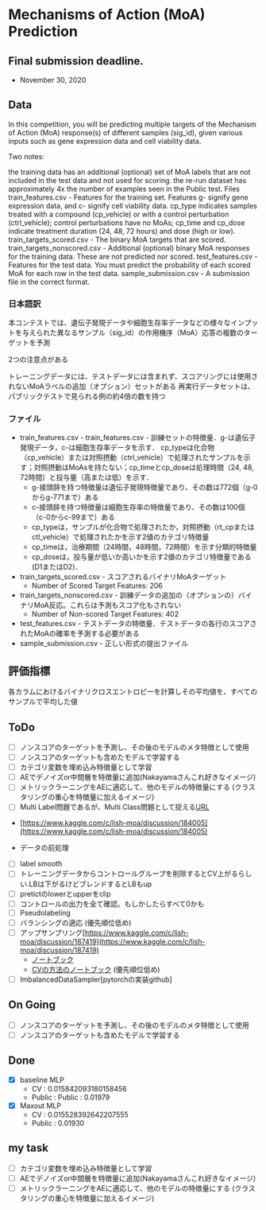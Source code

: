 # Mechanisms of Action (MoA) Prediction
## Final submission deadline.
- November 30, 2020

## Data
In this competition, you will be predicting multiple targets of the Mechanism of Action (MoA) response(s) of different samples (sig_id), given various inputs such as gene expression data and cell viability data.

Two notes:

the training data has an additional (optional) set of MoA labels that are not included in the test data and not used for scoring.
the re-run dataset has approximately 4x the number of examples seen in the Public test.
Files
train_features.csv - Features for the training set. Features g- signify gene expression data, and c- signify cell viability data. cp_type indicates samples treated with a compound (cp_vehicle) or with a control perturbation (ctrl_vehicle); control perturbations have no MoAs; cp_time and cp_dose indicate treatment duration (24, 48, 72 hours) and dose (high or low).
train_targets_scored.csv - The binary MoA targets that are scored.
train_targets_nonscored.csv - Additional (optional) binary MoA responses for the training data. These are not predicted nor scored.
test_features.csv - Features for the test data. You must predict the probability of each scored MoA for each row in the test data.
sample_submission.csv - A submission file in the correct format.
### 日本語訳
本コンテストでは、遺伝子発現データや細胞生存率データなどの様々なインプットを与えられた異なるサンプル（sig_id）の作用機序（MoA）応答の複数のターゲットを予測

2つの注意点がある

トレーニングデータには、テストデータには含まれず、スコアリングには使用されないMoAラベルの追加（オプション）セットがある
再実行データセットは、パブリックテストで見られる例の約4倍の数を持つ
### ファイル
- train_features.csv - train_features.csv - 訓練セットの特徴量．g-は遺伝子発現データ，c-は細胞生存率データを示す． cp_typeは化合物（cp_vehicle）または対照摂動（ctrl_vehicle）で処理されたサンプルを示す；対照摂動はMoAsを持たない；cp_timeとcp_doseは処理時間（24, 48, 72時間）と投与量（高または低）を示す．
    * g-接頭辞を持つ特徴量は遺伝子発現特徴量であり、その数は772個（g-0からg-771まで）ある
    * c-接頭辞を持つ特徴量は細胞生存率の特徴量であり、その数は100個（c-0からc-99まで）ある
    * cp_typeは，サンプルが化合物で処理されたか，対照摂動（rt_cpまたはctl_vehicle）で処理されたかを示す2値のカテゴリ特徴量
    * cp_timeは，治療期間（24時間，48時間，72時間）を示す分類的特徴量
    * cp_doseは，投与量が低いか高いかを示す2値のカテゴリ特徴量である(D1またはD2)．
- train_targets_scored.csv - スコアされるバイナリMoAターゲット
    * Number of Scored Target Features: 206
- train_targets_nonscored.csv - 訓練データの追加の（オプションの）バイナリMoA反応。これらは予測もスコア化もされない
    * Number of Non-scored Target Features: 402
- test_features.csv - テストデータの特徴量．テストデータの各行のスコアされたMoAの確率を予測する必要がある
- sample_submission.csv - 正しい形式の提出ファイル

## 評価指標
各カラムにおけるバイナリクロスエントロピーを計算しその平均値を、すべてのサンプルで平均した値

## ToDo
- [ ] ノンスコアのターゲットを予測し、その後のモデルのメタ特徴として使用
- [ ] ノンスコアのターゲットも含めたモデルで学習する
- [ ] カテゴリ変数を埋め込み特徴量として学習
- [ ] AEでデノイズor中間層を特徴量に追加(Nakayamaさんこれ好きなイメージ)
- [ ] メトリックラーニングをAEに適応して、他のモデルの特徴量にする (クラスタリングの重心を特徴量に加えるイメージ)
- [ ] Multi Label問題であるが、Multi Class問題として捉える[URL](https://www.kaggle.com/c/lish-moa/discussion/180500)
- [https://www.kaggle.com/c/lish-moa/discussion/184005](https://www.kaggle.com/c/lish-moa/discussion/184005)
* データの前処理
- [ ] label smooth
- [ ] トレーニングデータからコントロールグループを削除するとCV上がるらしい.LBは下がるけどブレンドするとLBもup
- [ ] pretictのlowerとupperをclip
- [ ] コントロールの出力を全て確認。もしかしたらすべて0かも
- [ ] Pseudolabeling
- [ ] バランシングの適応 (優先順位低め)
- [ ] アップサンプリング[https://www.kaggle.com/c/lish-moa/discussion/187419](https://www.kaggle.com/c/lish-moa/discussion/187419)
    * [ノートブック](https://www.kaggle.com/tolgadincer/upsampling-multilabel-data-with-mlsmote)
    * [CVの方法のノートブック](https://www.kaggle.com/tolgadincer/mlsmote) (優先順位低め)
- [ ] ImbalancedDataSampler[pytorchの実装github]

## On Going
- [ ] ノンスコアのターゲットを予測し、その後のモデルのメタ特徴として使用
- [ ] ノンスコアのターゲットも含めたモデルで学習する
## Done
- [x] baseline MLP
    * CV : 0.015842093180158456
    * Public : Public : 0.01979
- [x] Maxout MLP
    * CV : 0.015528392642207555
    * Public : 0.01930
## my task
- [ ] カテゴリ変数を埋め込み特徴量として学習
- [ ] AEでデノイズor中間層を特徴量に追加(Nakayamaさんこれ好きなイメージ)
- [ ] メトリックラーニングをAEに適応して、他のモデルの特徴量にする (クラスタリングの重心を特徴量に加えるイメージ)
